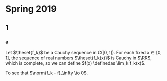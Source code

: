# Spring 2019

## 1

### a

Let $\theset{f_k}$ be  a Cauchy sequence in $C([0, 1])$.
For each fixed $x\in [0, 1]$, the sequence of real numbers $\theset{f_k(x)}$ is Cauchy in $\RR$, which is complete, so we can define $f(x) \definedas \lim_k f_k(x)$.

To see that $\norm{f_k - f}_\infty \to 0$.